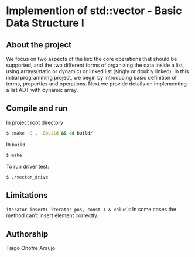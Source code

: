 # Implemention of std::vector - Basic Data Structure I
## About the project
We focus on two aspects of the list: the core operations that should be supported, and the two different forms of organizing the data inside a list, using arrays(static or dynamic) or linked list (singly or doubly linked).
In this initial programming project, we begin by introducing basic definition of terms, properties and operations. Next we provide details on implementing a list ADT with dynamic array.

## Compile and run
In project root directory
```bash
$ cmake -S . -Bbuild && cd build/

```
In `build` 
```bash
$ make 

```
To run driver test:
```bash
$ ./vector_drive

```
## Limitations
`iterator insert( iterator pos, const T & value)`: In some cases the method can't insert element correctly. 

## Authorship
Tiago Onofre Araujo
